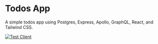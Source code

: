 # Todos App

A simple todos app using Postgres, Express, Apollo, GraphQL, React, and Tailwind CSS.


[![Test Client](https://github.com/aherriot/todos/actions/workflows/testClient.yml/badge.svg)](https://github.com/aherriot/todos/actions/workflows/testClient.yml)
